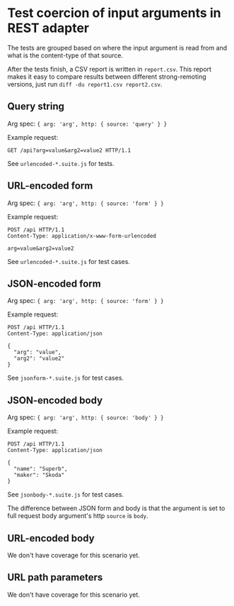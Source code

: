 # Test coercion of input arguments in REST adapter

The tests are grouped based on where the input argument is read from
and what is the content-type of that source.

After the tests finish, a CSV report is written in `report.csv`. This report
makes it easy to compare results between different strong-remoting versions,
just run `diff -du report1.csv report2.csv`.

## Query string

Arg spec: `{ arg: 'arg', http: { source: 'query' } }`

Example request:

```http
GET /api?arg=value&arg2=value2 HTTP/1.1
```

See `urlencoded-*.suite.js` for tests.

## URL-encoded form

Arg spec: `{ arg: 'arg', http: { source: 'form' } }`

Example request:

```http
POST /api HTTP/1.1
Content-Type: application/x-www-form-urlencoded

arg=value&arg2=value2
```

See `urlencoded-*.suite.js` for test cases.

## JSON-encoded form

Arg spec: `{ arg: 'arg', http: { source: 'form' } }`

Example request:

```http
POST /api HTTP/1.1
Content-Type: application/json

{
  "arg": "value",
  "arg2": "value2"
}
```

See `jsonform-*.suite.js` for test cases.

## JSON-encoded body

Arg spec: `{ arg: 'arg', http: { source: 'body' } }`

Example request:

```http
POST /api HTTP/1.1
Content-Type: application/json

{
  "name": "Superb",
  "maker": "Skoda"
}
```

See `jsonbody-*.suite.js` for test cases.

The difference between JSON form and body is that the argument is set to full
request body argument's http `source` is `body`.

## URL-encoded body

We don't have coverage for this scenario yet.

## URL path parameters

We don't have coverage for this scenario yet.
